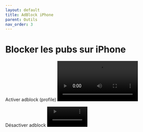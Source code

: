 ```yaml
---
layout: default
title: AdBlock iPhone
parent: Outils
nav_order: 3
---
```


# Blocker les pubs sur iPhone

Activer adblock (profile)
<video controls width="50%">
  <source src="{{ '/assets/videos/adblock_ios.mp4' | relative_url }}" type="video/mp4">
  Désolé, votre navigateur ne supporte pas les vidéos intégrées.
</video>

Désactiver adblock
<video controls width="25%">
  <source src="{{ '/assets/videos/desactiver_adblock_ios.mp4' | relative_url }}" type="video/mp4">
  Désolé, votre navigateur ne supporte pas les vidéos intégrées.
</video>